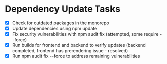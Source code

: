 # Dependency Update Tasks

- [x] Check for outdated packages in the monorepo
- [x] Update dependencies using npm update
- [x] Fix security vulnerabilities with npm audit fix (attempted, some require --force)
- [x] Run builds for frontend and backend to verify updates (backend completed, frontend has prerendering issue - resolved)
- [x] Run npm audit fix --force to address remaining vulnerabilities

